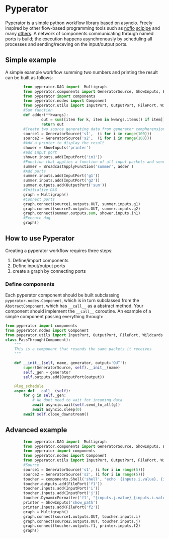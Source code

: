 # Pyperator
Pyperator is a simple python workflow library based on asyncio. Freely inspired by other flow-based programming tools such as [noflo](https://noflojs.org/)
[scipipe](https://github.com/scipipe/scipipe/) and many [others](https://github.com/pditommaso/awesome-pipeline).
A network of components communicating through named ports is build; the execution happens asynchronously by scheduling all processes and sending/receving on the input/output ports.
## Simple example


A simple example workflow summing two numbers and printing the result can be built as follows:
```python
        from pyperator.DAG import  Multigraph
        from pyperator.components import GeneratorSource, ShowInputs, BroadcastApplyFunction, ConstantSource, Filter, OneOffProcess
        from pyperator import components
        from pyperator.nodes import Component
        from pyperator.utils import InputPort, OutputPort, FilePort, Wildcards
        #Sum function
        def adder(**kwargs):
                out = sum([item for k, item in kwargs.items() if item])
                return out
        #Create two source generating data from generator compherensions
        source1 = GeneratorSource('s1',  (i for i in range(100)))
        source2 = GeneratorSource('s2',  (i for i in range(100)))
        #Add a printer to display the result
        shower = ShowInputs('printer')
        #add input port
        shower.inputs.add(InputPort('in1'))
        #Function that applies a function of all input packets and sends it to all output ports
        summer = BroadcastApplyFunction('summer', adder )
        #Add ports
        summer.inputs.add(InputPort('g1'))
        summer.inputs.add(InputPort('g2'))
        summer.outputs.add(OutputPort('sum'))
        #Initialize DAG
        graph = Multigraph()
        #Connect ports
        graph.connect(source1.outputs.OUT, summer.inputs.g1)
        graph.connect(source2.outputs.OUT, summer.inputs.g2)
        graph.connect(summer.outputs.sum, shower.inputs.in1)
        #Execute dag
        graph()
```     
## How to use Pyperator

Creating a pyperator workflow requires three steps:
1. Define/import components
2. Define input/output ports 
3. create a graph by connecting ports

### Define components
Each pyperator component should be built subclassing `pyperator.nodes.Component`, which is in turn subclassed from the `AbstractComponent`, which has `__call__` as a abstract method. Your component should implement the `__call__` 
coroutine. An example of a simple component passing everything through:
```python
from pyperator import components
from pyperator.nodes import Component
from pyperator.utils import InputPort, OutputPort, FilePort, Wildcards
class PassThrough(Component):
    """
    This is a component that resends the same packets it receives
    """

    def __init__(self, name, generator, output='OUT'):
        super(GeneratorSource, self).__init__(name)
        self._gen = generator
        self.outputs.add(OutputPort(output))

    @log_schedule
    async def __call__(self):
        for g in self._gen:
            # We dont need to wait for incoming data
            await asyncio.wait(self.send_to_all(g))
            await asyncio.sleep(0)
        await self.close_downstream()

```

### 

## Advanced example
```python
        from pyperator.DAG import  Multigraph
        from pyperator.components import GeneratorSource, ShowInputs, BroadcastApplyFunction, ConstantSource, Filter, OneOffProcess
        from pyperator import components
        from pyperator.nodes import Component
        from pyperator.utils import InputPort, OutputPort, FilePort, Wildcards
        #Source
        source1 = GeneratorSource('s1', (i for i in range(5)))
        source2 = GeneratorSource('s2', (i for i in range(5)))
        toucher = components.Shell('shell', "echo '{inputs.i.value}, {inputs.j.value}' > {outputs.f1.path}")
        toucher.outputs.add(FilePort('f1'))
        toucher.inputs.add(InputPort('i'))
        toucher.inputs.add(InputPort('j'))
        toucher.DynamicFormatter('f1', "{inputs.j.value}_{inputs.i.value}.txt1")
        printer = ShowInputs('show_path')
        printer.inputs.add(FilePort('f2'))
        graph = Multigraph()
        graph.connect(source1.outputs.OUT, toucher.inputs.i)
        graph.connect(source2.outputs.OUT, toucher.inputs.j)
        graph.connect(toucher.outputs.f1, printer.inputs.f2)
        graph()
```
